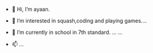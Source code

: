 - 👋 Hi, I’m ayaan.

- 👀 I’m interested in squash,coding and playing games....
- 🌱 I’m currently in school in 7th standard. ... ...
- 📫 ...

<!---
ayaan-art/ayaan-art is a ✨ special ✨ repository because its `README.md` (this file) appears on your GitHub profile.
You can click the Preview link to take a look at your changes.
--->

